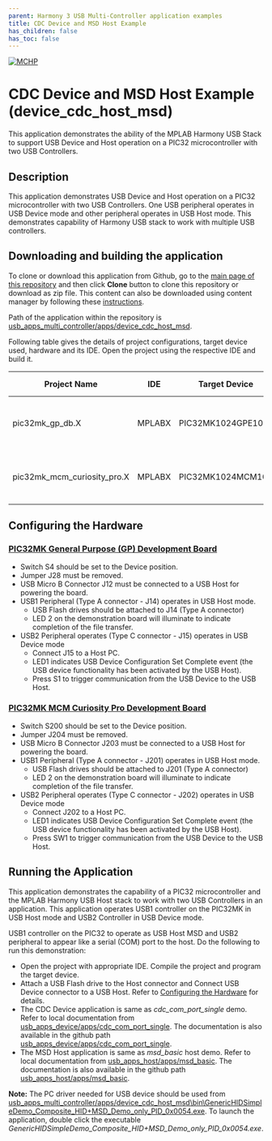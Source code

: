 ```yaml
---
parent: Harmony 3 USB Multi-Controller application examples
title: CDC Device and MSD Host Example
has_children: false
has_toc: false
---
```


[![MCHP](https://www.microchip.com/ResourcePackages/Microchip/assets/dist/images/logo.png)](https://www.microchip.com)

# CDC Device and MSD Host Example (device_cdc_host_msd)

This application demonstrates the ability of the MPLAB Harmony USB Stack to support USB Device and Host operation on a PIC32 microcontroller with two USB Controllers.  

## Description

This application demonstrates USB Device and Host operation on a PIC32 microcontroller with two USB Controllers. One USB peripheral operates in USB Device mode and other peripheral operates in USB Host mode. This demonstrates capability of Harmony USB stack to work with multiple USB controllers.

## Downloading and building the application

To clone or download this application from Github, go to the [main page of this repository](https://github.com/Microchip-MPLAB-Harmony/usb_apps_multi_controller) and then click **Clone** button to clone this repository or download as zip file.
This content can also be downloaded using content manager by following these [instructions](https://github.com/Microchip-MPLAB-Harmony/contentmanager/wiki).

Path of the application within the repository is [usb_apps_multi_controller/apps/device_cdc_host_msd](https://github.com/Microchip-MPLAB-Harmony/usb_apps_multi_controller/apps/device_cdc_host_msd).

Following table gives the details of project configurations, target device used, hardware and its IDE. Open the project using the respective IDE and build it. 

| Project Name                    | IDE    | Target Device       | Hardware / Configuration                                                   |
| ------------------------------- | ------ | ------------------- | -------------------------------------------------------------------------- |
| pic32mk_gp_db.X                 | MPLABX | PIC32MK1024GPE100   | [PIC32MK General Purpose (GP) Development Board](#config_12)               |
| pic32mk_mcm_curiosity_pro.X     | MPLABX | PIC32MK1024MCM100   | [PIC32MK MCM Curiosity Pro Development Board](#config_18)|

## <a name="config_title"></a> Configuring the Hardware

### <a name="config_12"></a> [PIC32MK General Purpose (GP) Development Board](https://www.microchip.com/developmenttools/ProductDetails/dm320106)

- Switch S4 should be set to the Device position.
- Jumper J28 must be removed.
- USB Micro B Connector J12 must be connected to a USB Host for powering the board.
- USB1 Peripheral (Type A connector - J14) operates in USB Host mode.
    - USB Flash drives should be attached to J14 (Type A connector)
    - LED 2 on the demonstration board will illuminate to indicate completion of the file transfer.
- USB2 Peripheral operates (Type C connector - J15) operates in USB Device mode
    - Connect J15 to a Host PC.
    - LED1 indicates USB Device Configuration Set Complete event (the USB device functionality has been activated by the USB Host).
    - Press S1 to trigger communication from the USB Device to the USB Host.

### <a name="config_18"></a> [PIC32MK MCM Curiosity Pro Development Board](https://www.microchip.com/Developmenttools/ProductDetails/EV31E34A)

- Switch S200 should be set to the Device position.
- Jumper J204 must be removed.
- USB Micro B Connector J203 must be connected to a USB Host for powering the board.
- USB1 Peripheral (Type A connector - J201) operates in USB Host mode.
    - USB Flash drives should be attached to J201 (Type A connector)
    - LED 2 on the demonstration board will illuminate to indicate completion of the file transfer.
- USB2 Peripheral operates (Type C connector - J202) operates in USB Device mode
    - Connect J202 to a Host PC.
    - LED1 indicates USB Device Configuration Set Complete event (the USB device functionality has been activated by the USB Host).
    - Press SW1 to trigger communication from the USB Device to the USB Host.

## Running the Application

This application demonstrates the capability of a PIC32 microcontroller and the MPLAB Harmony USB Host stack to work with two USB Controllers in an application. This application operates USB1 controller on the PIC32MK in USB Host mode and USB2 Controller in USB Device mode. 

USB1 controller on the PIC32 to operate as USB Host MSD and USB2 peripheral to appear like a serial (COM) port to the host. Do the following to run this demonstration:

- Open the project with appropriate IDE. Compile the project and program the target device.
- Attach a USB Flash drive to the Host connector and Connect USB Device connector to a USB Host. Refer to [Configuring the Hardware](#config_title) for details.
- The CDC Device application is same as *cdc_com_port_single* demo. Refer to local documentation from [usb_apps_device/apps/cdc_com_port_single](..\..\apps\cdc_com_port_single\readme.md). The documentation is also available in the github path [usb_apps_device/apps/cdc_com_port_single](https://github.com/Microchip-MPLAB-Harmony/usb_apps_device/apps/cdc_com_port_single).
- The MSD Host application is same as *msd_basic* host demo. Refer to local documentation from [usb_apps_host/apps/msd_basic](..\..\apps\msd_basic\readme.md). The documentation is also available in the github path [usb_apps_host/apps/msd_basic](https://github.com/Microchip-MPLAB-Harmony/usb_apps_host/apps/msd_basic).

**Note:** The PC driver needed for USB device should be used from [usb_apps_multi_controller/apps/device_cdc_host_msd\bin\GenericHIDSimpleDemo_Composite_HID+MSD_Demo_only_PID_0x0054.exe](..\..\apps\hid_msd_basic\bin\GenericHIDSimpleDemo_Composite_HID+MSD_Demo_only_PID_0x0054.exe). To launch the application, double click the executable *GenericHIDSimpleDemo_Composite_HID+MSD_Demo_only_PID_0x0054.exe*.

